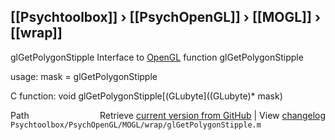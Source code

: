 ## [[Psychtoolbox]] &#8250; [[PsychOpenGL]] &#8250; [[MOGL]] &#8250; [[wrap]]

glGetPolygonStipple  Interface to [OpenGL](OpenGL) function glGetPolygonStipple  
  
usage:  mask = glGetPolygonStipple  
  
C function:  void glGetPolygonStipple[(GLubyte]((GLubyte)\* mask)  




<div class="code_header" style="text-align:right;">
  <span style="float:left;">Path&nbsp;&nbsp;</span> <span class="counter">Retrieve <a href=
  "https://raw.github.com/Psychtoolbox-3/Psychtoolbox-3/beta/Psychtoolbox/PsychOpenGL/MOGL/wrap/glGetPolygonStipple.m">current version from GitHub</a> | View <a href=
  "https://github.com/Psychtoolbox-3/Psychtoolbox-3/commits/beta/Psychtoolbox/PsychOpenGL/MOGL/wrap/glGetPolygonStipple.m">changelog</a></span>
</div>
<div class="code">
  <code>Psychtoolbox/PsychOpenGL/MOGL/wrap/glGetPolygonStipple.m</code>
</div>

